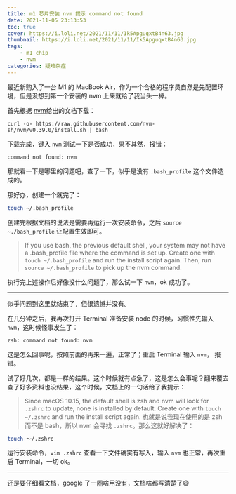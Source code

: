 ```yaml
---
title: m1 芯片安装 nvm 提示 command not found
date: 2021-11-05 23:13:53
toc: true
cover: https://i.loli.net/2021/11/11/Ik5ApguqxtB4n63.jpg
thumbnail: https://i.loli.net/2021/11/11/Ik5ApguqxtB4n63.jpg
tags: 
    - m1 chip
    - nvm
categories: 疑难杂症
---
```

最近新购入了一台 M1 的 MacBook Air，作为一个合格的程序员自然是先配置环境，但是没想到第一个安装的 nvm 上来就给了我当头一棒。

<!--more-->

首先根据 [nvm](https://github.com/nvm-sh/nvm#manual-install)给出的文档下载：
```
curl -o- https://raw.githubusercontent.com/nvm-sh/nvm/v0.39.0/install.sh | bash
```
下载完成，键入 `nvm` 测试一下是否成功，果不其然，报错：
```
command not found: nvm
```
那就看一下是哪里的问题吧，查了一下，似乎是没有 `.bash_profile` 这个文件造成的。

那好办，创建一个就完了：
```zsh
touch ~/.bash_profile
```
创建完根据文档的说法是需要再运行一次安装命令，之后 `source ~./bash_profile` 让配置生效即可。
> If you use bash, the previous default shell, your system may not have a .bash_profile file where the command is set up. Create one with `touch ~/.bash_profile` and run the install script again. Then, run `source ~/.bash_profile` to pick up the nvm command.

执行完上述操作后好像没什么问题了，那么试一下 `nvm`，ok 成功了。

***

似乎问题到这里就结束了，但很遗憾并没有。

在几分钟之后，我再次打开 Terminal 准备安装 node 的时候，习惯性先输入 `nvm`，这时候怪事发生了：
```
zsh: command not found: nvm
```
这是怎么回事呢，按照前面的再来一遍，正常了；重启 Terminal 输入 `nvm`， 报错。

试了好几次，都是一样的结果。这个时候就有点急了，这是怎么会事呢？翻来覆去查了好多资料也没结果，这个时候，文档上的一句话给了我提示：
>Since macOS 10.15, the default shell is zsh and nvm will look for `.zshrc` to update, none is installed by default. Create one with `touch ~/.zshrc` and run the install script again.
也就是说我现在使用的是 zsh 而不是 bash，所以 nvm 会寻找 `.zshrc`。那么这就好解决了：
```zsh
touch ～/.zshrc
```
运行安装命令，`vim .zshrc` 查看一下文件确实有写入，输入 `nvm` 也正常，再次重启 Terminal，一切 ok。

***
还是要仔细看文档，google 了一圈啥用没有，文档啥都写清楚了😅
